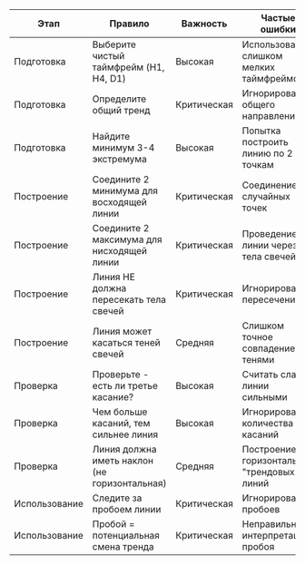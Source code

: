 | Этап          | Правило                                       | Важность    | Частые ошибки                               |
| ------------- | --------------------------------------------- | ----------- | ------------------------------------------- |
| Подготовка    | Выберите чистый таймфрейм (H1, H4, D1)        | Высокая     | Использование слишком мелких таймфреймов    |
| Подготовка    | Определите общий тренд                        | Критическая | Игнорирование общего направления            |
| Подготовка    | Найдите минимум 3-4 экстремума                | Высокая     | Попытка построить линию по 2 точкам         |
| Построение    | Соедините 2 минимума для восходящей линии     | Критическая | Соединение случайных точек                  |
| Построение    | Соедините 2 максимума для нисходящей линии    | Критическая | Проведение линии через тела свечей          |
| Построение    | Линия НЕ должна пересекать тела свечей        | Критическая | Игнорирование пересечений                   |
| Построение    | Линия может касаться теней свечей             | Средняя     | Слишком точное совпадение с тенями          |
| Проверка      | Проверьте - есть ли третье касание?           | Высокая     | Считать слабые линии сильными               |
| Проверка      | Чем больше касаний, тем сильнее линия         | Высокая     | Игнорирование количества касаний            |
| Проверка      | Линия должна иметь наклон (не горизонтальная) | Средняя     | Построение горизонтальных "трендовых" линий |
| Использование | Следите за пробоем линии                      | Критическая | Игнорирование пробоев                       |
| Использование | Пробой = потенциальная смена тренда           | Критическая | Неправильная интерпретация пробоя           |